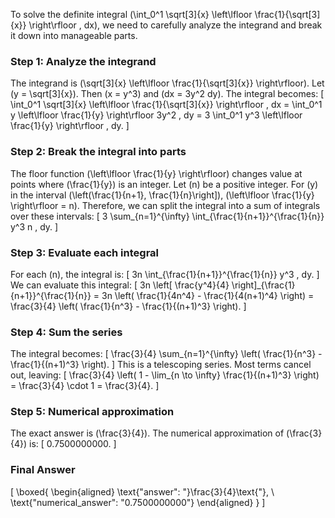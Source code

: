 To solve the definite integral \(\int_0^1 \sqrt[3]{x} \left\lfloor \frac{1}{\sqrt[3]{x}} \right\rfloor \, dx\), we need to carefully analyze the integrand and break it down into manageable parts.

### Step 1: Analyze the integrand

The integrand is \(\sqrt[3]{x} \left\lfloor \frac{1}{\sqrt[3]{x}} \right\rfloor\). Let \(y = \sqrt[3]{x}\). Then \(x = y^3\) and \(dx = 3y^2 dy\). The integral becomes:
\[
\int_0^1 \sqrt[3]{x} \left\lfloor \frac{1}{\sqrt[3]{x}} \right\rfloor \, dx = \int_0^1 y \left\lfloor \frac{1}{y} \right\rfloor 3y^2 \, dy = 3 \int_0^1 y^3 \left\lfloor \frac{1}{y} \right\rfloor \, dy.
\]

### Step 2: Break the integral into parts

The floor function \(\left\lfloor \frac{1}{y} \right\rfloor\) changes value at points where \(\frac{1}{y}\) is an integer. Let \(n\) be a positive integer. For \(y\) in the interval \(\left(\frac{1}{n+1}, \frac{1}{n}\right]\), \(\left\lfloor \frac{1}{y} \right\rfloor = n\). Therefore, we can split the integral into a sum of integrals over these intervals:
\[
3 \sum_{n=1}^{\infty} \int_{\frac{1}{n+1}}^{\frac{1}{n}} y^3 n \, dy.
\]

### Step 3: Evaluate each integral

For each \(n\), the integral is:
\[
3n \int_{\frac{1}{n+1}}^{\frac{1}{n}} y^3 \, dy.
\]
We can evaluate this integral:
\[
3n \left[ \frac{y^4}{4} \right]_{\frac{1}{n+1}}^{\frac{1}{n}} = 3n \left( \frac{1}{4n^4} - \frac{1}{4(n+1)^4} \right) = \frac{3}{4} \left( \frac{1}{n^3} - \frac{1}{(n+1)^3} \right).
\]

### Step 4: Sum the series

The integral becomes:
\[
\frac{3}{4} \sum_{n=1}^{\infty} \left( \frac{1}{n^3} - \frac{1}{(n+1)^3} \right).
\]
This is a telescoping series. Most terms cancel out, leaving:
\[
\frac{3}{4} \left( 1 - \lim_{n \to \infty} \frac{1}{(n+1)^3} \right) = \frac{3}{4} \cdot 1 = \frac{3}{4}.
\]

### Step 5: Numerical approximation

The exact answer is \(\frac{3}{4}\). The numerical approximation of \(\frac{3}{4}\) is:
\[
0.7500000000.
\]

### Final Answer

\[
\boxed{
\begin{aligned}
\text{"answer": "}\frac{3}{4}\text{"}, \\
\text{"numerical_answer": "0.7500000000"}
\end{aligned}
}
\]
